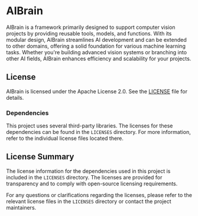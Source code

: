 # AIBrain

AIBrain is a framework primarily designed to support computer vision projects by providing reusable tools, models, and
functions. With its modular design, AIBrain streamlines AI development and can be extended to other domains, offering a
solid foundation for various machine learning tasks. Whether you're building advanced vision systems or branching into
other AI fields, AIBrain enhances efficiency and scalability for your projects.

## License

AIBrain is licensed under the Apache License 2.0. See the [LICENSE](LICENSE) file for details.

### Dependencies

This project uses several third-party libraries. The licenses for these dependencies can be found in the `LICENSES`
directory. For more information, refer to the individual license files located there.

## License Summary

The license information for the dependencies used in this project is included in the `LICENSES` directory. The licenses
are provided for transparency and to comply with open-source licensing requirements.

For any questions or clarifications regarding the licenses, please refer to the relevant license files in the `LICENSES`
directory or contact the project maintainers.
